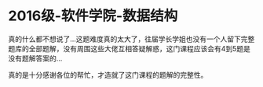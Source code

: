 # 2016级-软件学院-数据结构

真的什么都不想说了...这题难度真的太大了，往届学长学姐也没有一个人留下完整题库的全部题解，没有周围这些大佬互相答疑解惑，这门课程应该会有4到5题是没有题解答案的...

真的是十分感谢各位的帮忙，才造就了这门课程的题解的完整性。

